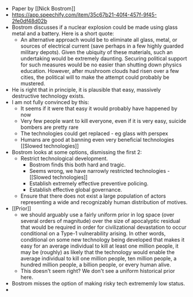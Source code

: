 - Paper by [[Nick Bostrom]]
- https://app.speechify.com/item/35c67b21-40f4-457f-9f45-2fe0df48d02b
- Bostrom discusses if a nuclear explosion could be made using glass metal and a battery. Here is a short quote:
	- An alternative approach would be to eliminate all glass, metal, or sources of electrical current (save perhaps in a few highly guarded military depots). Given the ubiquity of these materials, such an undertaking would be extremely daunting. Securing political support for such measures would be
	  no easier than shutting down physics education. However, after mushroom clouds had risen over a few cities, the political will to make the attempt could probably be mustered.
- He is right that in principle, it is plausible that easy, massively destructive technology exists.
- I am not fully convinced by this:
	- It seems if it were that easy it would probably have happened by now
	- Very few people want to kill everyone, even if it is very easy, suicide bombers are pretty rare
	- The technologies could get replaced - eg glass with perspex
	- Humans are good at banning even very beneficial technologies [[Slowed technologies]]
- Bostrom looks at some options, dismissing the first 2:
	- Restrict technological development.
		- Bostrom finds this both hard and tragic.
		- Seems wrong, we have narrowly restricted technologies - [[Slowed technologies]]
		- Establish extremely effective preventive policing.
		- Establish effective global governance.
	- Ensure that there does not exist a large population of actors representing a wide and recognizably human distribution of motives.
- [[Prior]]
	- we should arguably use a fairly uniform prior in log space (over several orders of magnitude) over the size of apocalyptic residual that would be required in order for civilizational devastation to occur conditional on a Type-1 vulnerability arising. In other words, conditional on some new technology being developed that makes it easy for an average individual to kill at least one
	  million people, it may be (roughly) as likely that the technology would enable the average individual to kill one million people, ten million people, a hundred million people, a billion people, or every human alive.
	- This doesn't seem right? We don't see a uniform historical prior here.
- Bostrom misses the option of making risky tech extrememly low status.
-